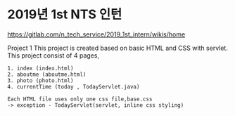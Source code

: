 2019년 1st NTS 인턴
======================

https://gitlab.com/n_tech_service/2019_1st_intern/wikis/home

Project 1
    This project is created based on basic HTML and CSS with servlet.
    This project consist of 4 pages,
    
    1. index (index.html)
    2. aboutme (aboutme.html)
    3. photo (photo.html)
    4. currentTime (today , TodayServlet.java)
    
    Each HTML file uses only one css file,base.css
    -> exception - TodayServlet(servlet, inline css styling)
